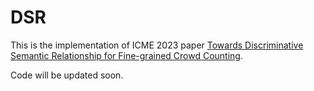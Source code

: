 # DSR

This is the implementation of ICME 2023 paper [Towards Discriminative Semantic Relationship for Fine-grained Crowd Counting](https://ieeexplore.ieee.org/abstract/document/10219788).

Code will be updated soon.